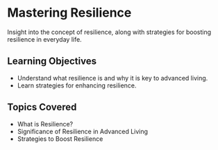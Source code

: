 # Mastering Resilience

Insight into the concept of resilience, along with strategies for boosting resilience in everyday life.

## Learning Objectives
- Understand what resilience is and why it is key to advanced living.
- Learn strategies for enhancing resilience.

## Topics Covered
- What is Resilience?
- Significance of Resilience in Advanced Living
- Strategies to Boost Resilience
